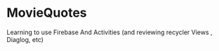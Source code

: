 # MovieQuotes
Learning to use Firebase And Activities (and reviewing recycler Views , Diaglog, etc)
